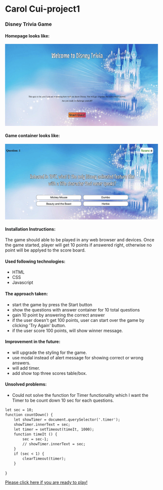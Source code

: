 # Carol Cui-project1

### Disney Trivia Game

#### Homepage looks like:
![](images/homepage.png)

#### Game container looks like:
![](images/game-container.png)

#### Installation Instructions:

The game should able to be played in any web browser and devices. 
Once the game started, player will get 10 points if answered right, otherwise no point will be applyed to the score board.

#### Used following technologies:

- HTML
- CSS
- Javascript

#### The approach taken:

- start the game by press the Start button
- show the questions with answer container for 10 total questions
- gain 10 point by answering the correct answer
- if the user doesn't get 100 points, user can start over the game by clicking 'Try Again' button.
- if the user score 100 points, will show winner message.

#### Improvement in the future:

- will upgrade the styling for the game.
- use modal instead of alert message for showing correct or wrong answers.
- will add timer.
- add show top three scores table/box.

#### Unsolved problems:

- Could not solve the function for Timer functionality which I want the Timer to be count down 10 sec for each questions.

```
let sec = 10;
function countDown() {
	let showTimer = document.querySelector('.timer');
	showTimer.innerText = sec;
    let timer = setTimeout(timeIt, 1000);
    function timeIt () {
        sec = sec-1;
        // showTimer.innerText = sec;
    }
	if (sec < 1) {
        clearTimeout(timer);
    }

}
```

[Please click here if you are ready to play!](https://ylcarolcui.github.io/carolcui-project1/)
